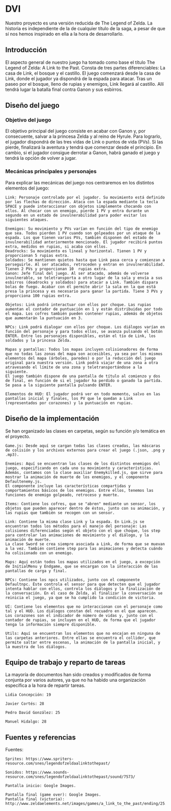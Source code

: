 # DVI

Nuestro proyecto es una versión reducida de The Legend of Zelda. La historia es independiente de la de cualquier título de la saga, a pesar de que sí nos hemos inspirado en ella a la hora de desarrollarlo.

## Introducción

El aspecto general de nuestro juego ha tomado como base el título The Legend of Zelda: A Link to the Past. Consta de tres partes diferenciables: La casa de Link, el bosque y el castillo. El juego comenzará desde la casa de Link, donde el jugador ya dispondrá de la espada para atacar. Tras un paseo por el bosque, lleno de rupias y enemigos, Link llegará al castillo. Allí tendrá lugar la batalla final contra Ganon y sus esbirros.

## Diseño del juego

### Objetivo del juego

El objetivo principal del juego consiste en acabar con Ganon y, por consecuente, salvar a la princesa Zelda y al reino de Hyrule. Para lograrlo, el jugador dispondrá de las tres vidas de Link o puntos de vida (PVs). Si las pierde, finalizará la aventura y tendrá que comenzar desde el principio. En cambio, si el jugador consigue derrotar a Ganon, habrá ganado el juego y tendrá la opción de volver a jugar.

### Mecánicas principales y personajes

Para explicar las mecánicas del juego nos centraremos en los distintos elementos del juego:

```
Link: Personaje controlado por el jugador. Su movimiento está definido por las flechas de dirección. Ataca con la espada mediante la tecla SPACE y puede interaccionar con objetos simplemente chocando con ellos. Al chocar con un enemigo, pierde 1 PV y entra durante un segundo en un estado de invulnerabilidad para poder evitar los siguientes ataques.
```
```
Enemigos: Su movimiento y PVs varían en función del tipo de enemigo que sea. Todos pierden 1 PV cuando son golpeados por un ataque de la espada. Los que tienen varios PVs, también disponen del estado de invulnerabilidad anteriormente mencionado. El jugador recibirá puntos extra, medidos en rupias, si acaba con ellos.
Deadrocks: Su movimiento es lineal y horizontal. Tienen 1 PV y proporcionan 5 rupias extra.
Soldados: Se mantienen quietos hasta que Link pasa cerca y comienzan a perseguirle. Al ser atacados, retroceden y entran en invulnerabilidad. Tienen 2 PVs y proporcionan 10  rupias extra.
Ganon: Jefe final del juego. Al ser atacado, además de volverse invulnerable, se teletransporta a otro lugar de la sala y envía a sus esbirros (deadrocks y soldados) para atacar a Link. También dispara bolas de fuego. Acabar con él permite abrir la sala en la que está presa la princesa y es necesario para ganar la partida. Tiene 3 PVs y proporciona 100 rupias extra. 
```
```
Objetos: Link podrá interactuar con ellos por choque. Las rupias aumentan el contador de puntuación en 1 y están distribuidas por todo el mapa. Los cofres también pueden contener rupias, además de objetos que aumentarán la puntuación en 3.
```
```
NPCs: Link podrá dialogar con ellos por choque. Los diálogos varían en función del personaje y para todos ellos, se avanza pulsando el botón ENTER. Entre los personajes disponibles, están el tío de Link, los soldados y la princesa Zelda.
```
```
Mapas y pantallas: Todos los mapas incluyen colisionadores de forma que no todas las zonas del mapa son accesibles, ya sea por los mismos elementos del mapa (árboles, paredes) o por la reducción del juego original para nuestra versión. Link podrá viajar de una zona a otra atravesando el límite de una zona y teletransportándose a la siguiente.
El juego también dispone de una pantalla de título al comienzo y dos de final, en función de si el jugador ha perdido o ganado la partida. Se pasa a la siguiente pantalla pulsando ENTER.
```
```
Elementos de HUD: El jugador podrá ver en todo momento, salvo en las pantallas inicial y finales, los PV que le quedan a Link (representados por corazones) y la puntuación en rupias.
```

## Diseño de la implementación

Se han organizado las clases en carpetas, según su función y/o temática en el proyecto.

```
Game.js: Desde aquí se cargan todas las clases creadas, las máscaras de colisión y los archivos externos para crear el juego (.json, .png y .mp3).
```
```
Enemies: Aquí se encuentran las clases de los distintos enemigos del juego, especificando en cada uno su movimiento y características. Además, contamos con la clase auxiliar Enemykilled.js, que sirve para mostrar la animación de muerte de los enemigos, y el componente Defaultenemy.js.
El componente incluye las características compartidas y comportamientos básicos de los enemigos. Entre ellos, tenemos las funciones de enemigo golpeado, retroceso y muerte. 
```
```
Items: Contiene los cofres, que se "abren" mediante un sensor, los objetos que pueden aparecer dentro de éstos, junto con su animación, y las rupias que también se recogen con un sensor. 
```
```
Link: Contiene la misma clase Link y la espada. En Link.js se encuentran todos los métodos para el manejo del personaje: Las colisiones diferenciadas según el objeto con el que choque, los step para controlar las animaciones de movimiento y el diálogo, y la animación de muerte.
La clase Sword se crea siempre asociada a Link, de forma que se muevan a la vez. También contiene step para las animaciones y detecta cuándo ha colisionado con un enemigo.
```
```
Maps: Aquí están todos los mapas utilizados en el juego, a excepción de InitialMenu y Endgame, que se encargan con la interacción de las pantallas de carga y final.
```
```
NPCs: Contiene los npcs utilizados, junto con el componente Defaultnpc. Éste controla el sensor para que detecten que el jugador intenta hablar con ellos, controla los diálogos y la finalización de la conversación. En el caso de Zelda, al finalizar la conversación se reinicia el juego, ya que se ha cumplido la condición de victoria.
```
```
UI: Contiene los elementos que no interaccionan con el personaje como tal y el HUD. Los diálogos constan del recuadro en el que aparecen. Los corazones son el indicador de número de vidas y, junto con el contador de rupias, se incluyen en el HUD, de forma que el jugador tenga la información siempre disponible.
```
```
Utils: Aquí se encuentran los elementos que no encajan en ninguna de las carpetas anteriores. Entre ellas se encuentra el collider, que permite saltar entre escenas, la animación de la pantalla inicial, y la muestra de los diálogos.
```

## Equipo de trabajo y reparto de tareas

La mayoría de documentos han sido creados y modificados de forma conjunta por varios autores, ya que no ha habido una organización específica a la hora de repartir tareas. 

```
Lidia Concepción: 19
```
```
Javier Cortés: 28
```
```
Pedro David González: 25
```
```
Manuel Hidalgo: 28
```

## Fuentes y referencias

Fuentes:
```
Sprites: https://www.spriters-resource.com/snes/legendofzeldaalinktothepast/
```
```
Sonidos: https://www.sounds-resource.com/snes/legendofzeldaalinktothepast/sound/7573/
```
```
Pantalla inicio: Google Images.
```
```
Pantalla final (game over): Google Images.
Pantalla final (victoria): http://www.zeldaelements.net/images/games/a_link_to_the_past/ending/25.gif
```
